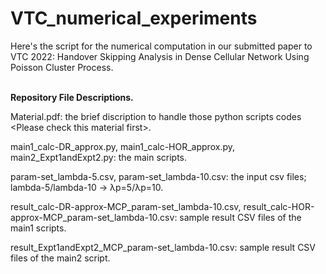 # VTC_numerical_experiments
Here's the script for the numerical computation in our submitted paper to VTC 2022: Handover Skipping Analysis in Dense Cellular Network Using Poisson Cluster Process.


<br><b>Repository File Descriptions.</b>

Material.pdf:
  the brief discription to handle those python scripts codes \<Please check this material first\>.

main1_calc-DR_approx.py,
main1_calc-HOR_approx.py, 
main2_Expt1andExpt2.py: 
  the main scripts.

param-set_lambda-5.csv,
param-set_lambda-10.csv:
  the input csv files; lambda-5/lambda-10 -> λp=5/λp=10.
  
result_calc-DR-approx-MCP_param-set_lambda-10.csv,
result_calc-HOR-approx-MCP_param-set_lambda-10.csv:
  sample result CSV files of the main1 scripts.
  
result_Expt1andExpt2_MCP_param-set_lambda-10.csv:
  sample result CSV files of the main2 script.
